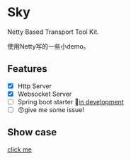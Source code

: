 # Sky
Netty Based Transport Tool Kit.

使用Netty写的一些小demo。

## Features

- [x] Http Server
- [x] Websocket Server
- [ ] Spring boot starter 🚀[in development](https://github.com/fzdwx/sky/tree/dev-springboot-starter)
- [ ] 😙give me some issue!

## Show case
[click me](https://github.com/fzdwx/sky/blob/main/sky-infrastructure/src/test/java/http/HttpServerTest.java)
